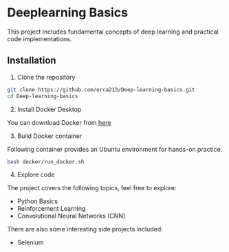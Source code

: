 # Deeplearning Basics

This project includes fundamental concepts of deep learning and practical code implementations.

## Installation

1. Clone the repository

```bash
git clone https://github.com/orca213/Deep-learning-basics.git
cd Deep-learning-basics
```

2. Install Docker Desktop

You can download Docker from [here](https://www.docker.com/)

3. Build Docker container

Following container provides an Ubuntu environment for hands-on practice.

```bash
bash docker/run_docker.sh
```

4. Explore code

The project covers the following topics, feel free to explore:

- Python Basics
- Reinforcement Learning
- Convolutional Neural Networks (CNN)

There are also some interesting side projects included:

- Selenium
